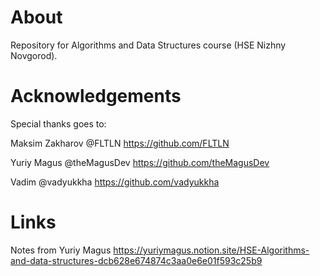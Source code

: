 # About
Repository for Algorithms and Data Structures course (HSE Nizhny Novgorod).

# Acknowledgements

Special thanks goes to:

Maksim Zakharov @FLTLN https://github.com/FLTLN

Yuriy Magus @theMagusDev https://github.com/theMagusDev

Vadim @vadyukkha https://github.com/vadyukkha

# Links
Notes from Yuriy Magus
https://yuriymagus.notion.site/HSE-Algorithms-and-data-structures-dcb628e674874c3aa0e6e01f593c25b9
